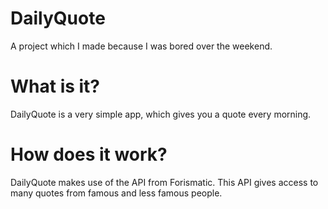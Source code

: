 # DailyQuote
A project which I made because I was bored over the weekend.

# What is it?
DailyQuote is a very simple app, which gives you a quote every morning.

# How does it work?
DailyQuote makes use of the API from Forismatic. This API gives access to many quotes from famous and less famous people.